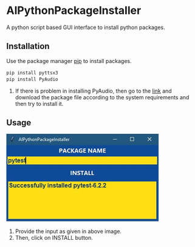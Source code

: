 # AlPythonPackageInstaller

A python script based GUI interface to install python packages.

## Installation

Use the package manager [pip](https://pip.pypa.io/en/stable/) to install packages.

```bash
pip install pyttsx3
pip install PyAudio
```
1. If there is problem in installing PyAudio, then go to the [link](https://www.lfd.uci.edu/~gohlke/pythonlibs/) and download the package file according to the system requirements and then try to install it.

## Usage

![](/CapturePythonPackage.JPG)

1. Provide the input as given in above image.
2. Then, click on INSTALL button.